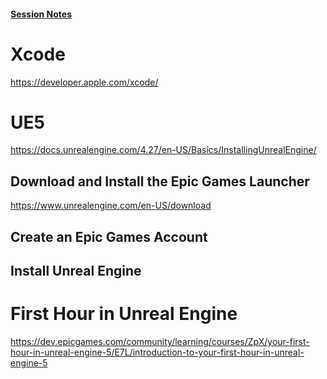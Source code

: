 #### [Session Notes](./Session%20Notes.md)


# Xcode
https://developer.apple.com/xcode/






# UE5
https://docs.unrealengine.com/4.27/en-US/Basics/InstallingUnrealEngine/



## Download and Install the Epic Games Launcher
https://www.unrealengine.com/en-US/download



## Create an Epic Games Account



## Install Unreal Engine





# First Hour in Unreal Engine
https://dev.epicgames.com/community/learning/courses/ZpX/your-first-hour-in-unreal-engine-5/E7L/introduction-to-your-first-hour-in-unreal-engine-5




